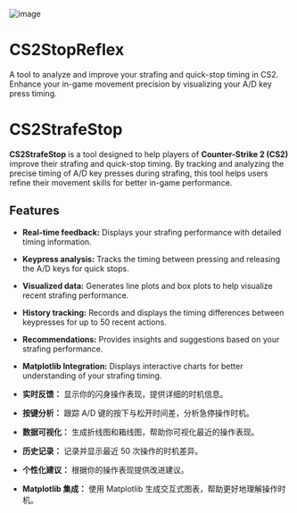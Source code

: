 ![image](https://github.com/user-attachments/assets/bc1b8da1-6dc4-43f0-861e-324c517ca0d2)


# CS2StopReflex
A tool to analyze and improve your strafing and quick-stop timing in CS2. Enhance your in-game movement precision by visualizing your A/D key press timing.
# CS2StrafeStop

**CS2StrafeStop** is a tool designed to help players of **Counter-Strike 2 (CS2)** improve their strafing and quick-stop timing. By tracking and analyzing the precise timing of A/D key presses during strafing, this tool helps users refine their movement skills for better in-game performance.

## Features

- **Real-time feedback:** Displays your strafing performance with detailed timing information.
- **Keypress analysis:** Tracks the timing between pressing and releasing the A/D keys for quick stops.
- **Visualized data:** Generates line plots and box plots to help visualize recent strafing performance.
- **History tracking:** Records and displays the timing differences between keypresses for up to 50 recent actions.
- **Recommendations:** Provides insights and suggestions based on your strafing performance.
- **Matplotlib Integration:** Displays interactive charts for better understanding of your strafing timing.

- **实时反馈：** 显示你的闪身操作表现，提供详细的时机信息。
- **按键分析：** 跟踪 A/D 键的按下与松开时间差，分析急停操作时机。
- **数据可视化：** 生成折线图和箱线图，帮助你可视化最近的操作表现。
- **历史记录：** 记录并显示最近 50 次操作的时机差异。
- **个性化建议：** 根据你的操作表现提供改进建议。
- **Matplotlib 集成：** 使用 Matplotlib 生成交互式图表，帮助更好地理解操作时机。
